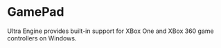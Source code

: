 # GamePad

Ultra Engine provides built-in support for XBox One and XBox 360 game controllers on Windows.
